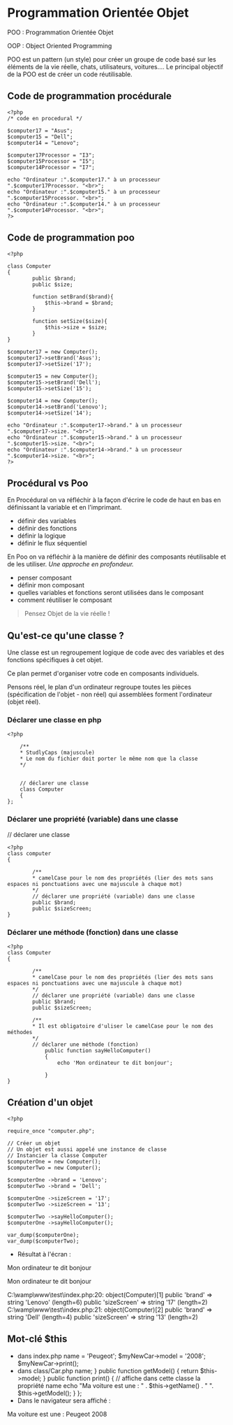 # Programmation Orientée Objet

POO : Programmation Orientée Objet

OOP : Object Oriented Programming

POO est un pattern (un style) pour créer un groupe de code basé sur les éléments de la vie réelle, chats, utilisateurs, voitures....
Le principal objectif de la POO est de créer un code réutilisable.

## Code de programmation procédurale

	<?php
	/* code en procedural */

	$computer17 = "Asus";
	$computer15 = "Dell";
	$computer14 = "Lenovo";

	$computer17Processor = "I3";
	$computer15Processor = "I5";
	$computer14Processor = "I7";

	echo "Ordinateur :".$computer17." à un processeur ".$computer17Processor. "<br>";
	echo "Ordinateur :".$computer15." à un processeur ".$computer15Processor. "<br>";
	echo "Ordinateur :".$computer14." à un processeur ".$computer14Processor. "<br>";
	?>

## Code de programmation poo

	<?php

	class Computer
	{
    		public $brand;
    		public $size;

    		function setBrand($brand){
        		$this->brand = $brand;
    		}

    		function setSize($size){
        		$this->size = $size;
    		}
	}

	$computer17 = new Computer();
	$computer17->setBrand('Asus');
	$computer17->setSize('17');

	$computer15 = new Computer();
	$computer15->setBrand('Dell');
	$computer15->setSize('15');

	$computer14 = new Computer();
	$computer14->setBrand('Lenovo');
	$computer14->setSize('14');

	echo "Ordinateur :".$computer17->brand." à un processeur ".$computer17->size. "<br>";
	echo "Ordinateur :".$computer15->brand." à un processeur ".$computer15->size. "<br>";
	echo "Ordinateur :".$computer14->brand." à un processeur ".$computer14->size. "<br>";
	?>

## Procédural vs Poo

En Procédural on va réfléchir à la façon d'écrire le code de haut en bas en définissant la variable et en l'imprimant.
* définir des variables
* définir des fonctions
* définir la logique
* définir le flux séquentiel


En Poo on va réfléchir à la manière de définir des composants réutilisable et de les utiliser. *Une approche en profondeur.*
* penser composant
* définir mon composant
* quelles variables et fonctions seront utilisées dans le composant
* comment réutiliser le composant

> Pensez Objet de la vie réelle !

## Qu'est-ce qu'une classe ?

Une classe est un regroupement logique de code avec des variables et des fonctions spécifiques à cet objet.

Ce plan permet d'organiser votre code en composants individuels.

Pensons réel, le plan d'un ordinateur regroupe toutes les pièces (spécification de l'objet - non réel) qui assemblées forment l'ordinateur (objet réel).

### Déclarer une classe en php

	<?php

		/**
 		* StudlyCaps (majuscule)
 		* Le nom du fichier doit porter le même nom que la classe
 		*/

 
		// déclarer une classe
		class Computer 
		{
	};

### Déclarer une propriété (variable) dans une classe

// déclarer une classe

	<?php
	class computer
	{

    		/**
     		* camelCase pour le nom des propriétés (lier des mots sans espaces ni ponctuations avec une majuscule à chaque mot)
     		*/
    		// déclarer une propriété (variable) dans une classe
    		public $brand;
    		public $sizeScreen;
	}

### Déclarer une méthode (fonction) dans une classe

	<?php
	class Computer 
	{

    		/**
     		* camelCase pour le nom des propriétés (lier des mots sans espaces ni ponctuations avec une majuscule à chaque mot)
     		*/
    		// déclarer une propriété (variable) dans une classe
    		public $brand;
    		public $sizeScreen;

    		/**
     		* Il est obligatoire d'uliser le camelCase pour le nom des méthodes
     		*/
    		// déclarer une méthode (fonction)
    			public function sayHelloComputer()
    			{
        			echo 'Mon ordinateur te dit bonjour';

    			}
	}

## Création d'un objet 

	<?php

	require_once "computer.php";

	// Créer un objet
	// Un objet est aussi appelé une instance de classe
	// Instancier la classe Computer
	$computerOne = new Computer();
	$computerTwo = new Computer();

	$computerOne ->brand = 'Lenovo';
	$computerTwo ->brand = 'Dell';

	$computerOne ->sizeScreen = '17';
	$computerTwo ->sizeScreen = '13';

	$computerTwo ->sayHelloComputer();
	$computerOne ->sayHelloComputer();

	var_dump($computerOne);
	var_dump($computerTwo);

 * Résultat à l'écran :

Mon ordinateur te dit bonjour

Mon ordinateur te dit bonjour

C:\wamp\www\test\index.php:20:
object(Computer)[1]
  public 'brand' => string 'Lenovo' (length=6)
  public 'sizeScreen' => string '17' (length=2)
C:\wamp\www\test\index.php:21:
object(Computer)[2]
  public 'brand' => string 'Dell' (length=4)
  public 'sizeScreen' => string '13' (length=2)

## Mot-clé $this

 * dans index.php
	<?php
	require_once "class/Car.php";	

	// Car
	$myNewCar = new Car();

	$myNewCar->name = 'Peugeot';
	$myNewCar->model = '2008';

	$myNewCar->print();

 * dans class/Car.php
	<?php

	class Car
	{
    		public $name;
    		public $model;

    		public function getName()
    		{
        		return $this->name;
    		}
    		public function getModel()
    		{
        		return $this->model;
    		}

    		public function print()
    		{
        		// affiche dans cette classe la propriété name
        		echo "Ma voiture est une : " . $this->getName() . " ". $this->getModel();
    		}
	};

 * Dans le navigateur sera affiché : 

Ma voiture est une : Peugeot 2008
